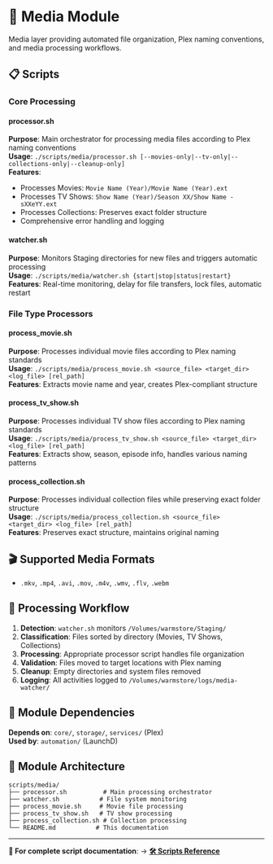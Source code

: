 # 📁 Media Module

Media layer providing automated file organization, Plex naming conventions, and media processing workflows.

## 📋 Scripts

### **Core Processing**

#### **processor.sh**
**Purpose**: Main orchestrator for processing media files according to Plex naming conventions  
**Usage**: `./scripts/media/processor.sh [--movies-only|--tv-only|--collections-only|--cleanup-only]`  
**Features**: 
- Processes Movies: `Movie Name (Year)/Movie Name (Year).ext`
- Processes TV Shows: `Show Name (Year)/Season XX/Show Name - sXXeYY.ext`  
- Processes Collections: Preserves exact folder structure
- Comprehensive error handling and logging

#### **watcher.sh**
**Purpose**: Monitors Staging directories for new files and triggers automatic processing  
**Usage**: `./scripts/media/watcher.sh {start|stop|status|restart}`  
**Features**: Real-time monitoring, delay for file transfers, lock files, automatic restart

### **File Type Processors**

#### **process_movie.sh**
**Purpose**: Processes individual movie files according to Plex naming standards  
**Usage**: `./scripts/media/process_movie.sh <source_file> <target_dir> <log_file> [rel_path]`  
**Features**: Extracts movie name and year, creates Plex-compliant structure

#### **process_tv_show.sh**
**Purpose**: Processes individual TV show files according to Plex naming standards  
**Usage**: `./scripts/media/process_tv_show.sh <source_file> <target_dir> <log_file> [rel_path]`  
**Features**: Extracts show, season, episode info, handles various naming patterns

#### **process_collection.sh**
**Purpose**: Processes individual collection files while preserving exact folder structure  
**Usage**: `./scripts/media/process_collection.sh <source_file> <target_dir> <log_file> [rel_path]`  
**Features**: Preserves exact structure, maintains original naming

## 🎬 Supported Media Formats

- `.mkv`, `.mp4`, `.avi`, `.mov`, `.m4v`, `.wmv`, `.flv`, `.webm`

## 📁 Processing Workflow

1. **Detection**: `watcher.sh` monitors `/Volumes/warmstore/Staging/`
2. **Classification**: Files sorted by directory (Movies, TV Shows, Collections)
3. **Processing**: Appropriate processor script handles file organization
4. **Validation**: Files moved to target locations with Plex naming
5. **Cleanup**: Empty directories and system files removed
6. **Logging**: All activities logged to `/Volumes/warmstore/logs/media-watcher/`

## 🔗 Module Dependencies

**Depends on**: `core/`, `storage/`, `services/` (Plex)  
**Used by**: `automation/` (LaunchD)

## 📁 Module Architecture

```
scripts/media/
├── processor.sh          # Main processing orchestrator
├── watcher.sh           # File system monitoring
├── process_movie.sh     # Movie file processing
├── process_tv_show.sh   # TV show processing  
├── process_collection.sh # Collection processing
└── README.md           # This documentation
```

---

**📖 For complete script documentation**: → [**🛠️ Scripts Reference**](../README.md)
